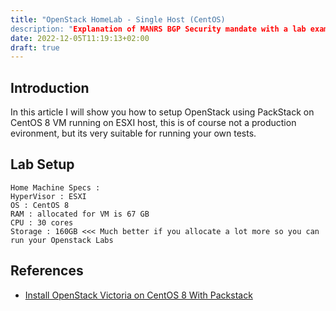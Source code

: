 ```yaml
---
title: "OpenStack HomeLab - Single Host (CentOS)
description: "Explanation of MANRS BGP Security mandate with a lab example implementing RPKI cache and filtering BGP"
date: 2022-12-05T11:19:13+02:00
draft: true
---
```



## Introduction 
In this article I will show you how to setup OpenStack using PackStack on CentOS 8 VM running on ESXI host, this is of course not a production evironment, but its very suitable for running your own tests.

## Lab Setup 
```
Home Machine Specs : 
HyperVisor : ESXI
OS : CentOS 8
RAM : allocated for VM is 67 GB
CPU : 30 cores
Storage : 160GB <<< Much better if you allocate a lot more so you can run your Openstack Labs 
```


## References 
- [Install OpenStack Victoria on CentOS 8 With Packstack](https://computingforgeeks.com/install-openstack-victoria-on-centos/)